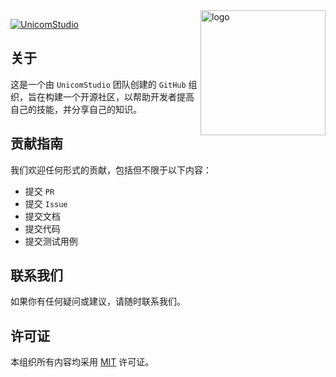 <img  align="right" src="https://avatars.githubusercontent.com/u/172346054?s=200&v=4" height="200" alt="logo"/>

[![UnicomStudio](https://readme-typing-svg.demolab.com?font=Pixelify+Sans&size=64&pause=1000&color=ED5A65&center=true&vCenter=true&random=false&width=435&height=200&lines=Unicom+Studio)](https://github.com/UnicomStudio)

## 关于

这是一个由 `UnicomStudio` 团队创建的 `GitHub` 组织，旨在构建一个开源社区，以帮助开发者提高自己的技能，并分享自己的知识。

## 贡献指南

我们欢迎任何形式的贡献，包括但不限于以下内容：

- 提交 `PR`
- 提交 `Issue`
- 提交文档
- 提交代码
- 提交测试用例

## 联系我们

如果你有任何疑问或建议，请随时联系我们。

## 许可证

本组织所有内容均采用 [MIT](https://opensource.org/licenses/MIT) 许可证。
